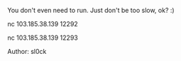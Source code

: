 You don't even need to run. Just don't be too slow, ok? :)

nc 103.185.38.139 12292

nc 103.185.38.139 12293

Author: sl0ck
